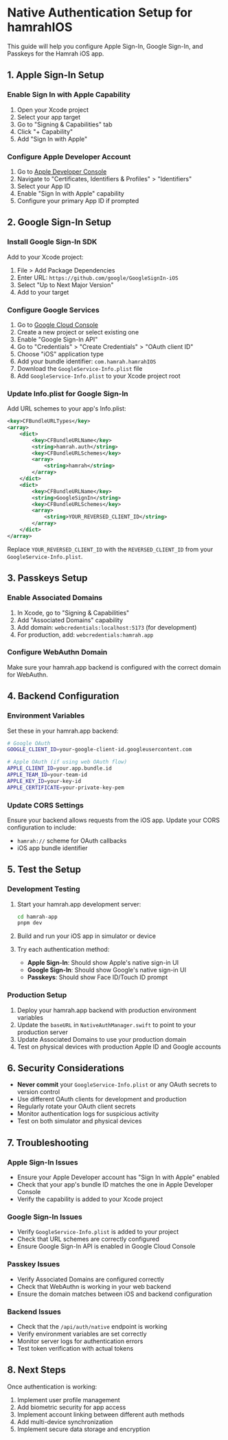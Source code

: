 # Native Authentication Setup for hamrahIOS

This guide will help you configure Apple Sign-In, Google Sign-In, and Passkeys for the Hamrah iOS app.

## 1. Apple Sign-In Setup

### Enable Sign In with Apple Capability
1. Open your Xcode project
2. Select your app target
3. Go to "Signing & Capabilities" tab
4. Click "+ Capability" 
5. Add "Sign In with Apple"

### Configure Apple Developer Account
1. Go to [Apple Developer Console](https://developer.apple.com/account)
2. Navigate to "Certificates, Identifiers & Profiles" > "Identifiers"
3. Select your App ID
4. Enable "Sign In with Apple" capability
5. Configure your primary App ID if prompted

## 2. Google Sign-In Setup

### Install Google Sign-In SDK
Add to your Xcode project:
1. File > Add Package Dependencies
2. Enter URL: `https://github.com/google/GoogleSignIn-iOS`
3. Select "Up to Next Major Version"
4. Add to your target

### Configure Google Services
1. Go to [Google Cloud Console](https://console.cloud.google.com/)
2. Create a new project or select existing one
3. Enable "Google Sign-In API"
4. Go to "Credentials" > "Create Credentials" > "OAuth client ID"
5. Choose "iOS" application type
6. Add your bundle identifier: `com.hamrah.hamrahIOS`
7. Download the `GoogleService-Info.plist` file
8. Add `GoogleService-Info.plist` to your Xcode project root

### Update Info.plist for Google Sign-In
Add URL schemes to your app's Info.plist:

```xml
<key>CFBundleURLTypes</key>
<array>
    <dict>
        <key>CFBundleURLName</key>
        <string>hamrah.auth</string>
        <key>CFBundleURLSchemes</key>
        <array>
            <string>hamrah</string>
        </array>
    </dict>
    <dict>
        <key>CFBundleURLName</key>
        <string>GoogleSignIn</string>
        <key>CFBundleURLSchemes</key>
        <array>
            <string>YOUR_REVERSED_CLIENT_ID</string>
        </array>
    </dict>
</array>
```

Replace `YOUR_REVERSED_CLIENT_ID` with the `REVERSED_CLIENT_ID` from your `GoogleService-Info.plist`.

## 3. Passkeys Setup

### Enable Associated Domains
1. In Xcode, go to "Signing & Capabilities"
2. Add "Associated Domains" capability
3. Add domain: `webcredentials:localhost:5173` (for development)
4. For production, add: `webcredentials:hamrah.app`

### Configure WebAuthn Domain
Make sure your hamrah.app backend is configured with the correct domain for WebAuthn.

## 4. Backend Configuration

### Environment Variables
Set these in your hamrah.app backend:

```bash
# Google OAuth
GOOGLE_CLIENT_ID=your-google-client-id.googleusercontent.com

# Apple OAuth (if using web OAuth flow)
APPLE_CLIENT_ID=your.app.bundle.id
APPLE_TEAM_ID=your-team-id
APPLE_KEY_ID=your-key-id
APPLE_CERTIFICATE=your-private-key-pem
```

### Update CORS Settings
Ensure your backend allows requests from the iOS app. Update your CORS configuration to include:
- `hamrah://` scheme for OAuth callbacks
- iOS app bundle identifier

## 5. Test the Setup

### Development Testing
1. Start your hamrah.app development server:
   ```bash
   cd hamrah-app
   pnpm dev
   ```

2. Build and run your iOS app in simulator or device

3. Try each authentication method:
   - **Apple Sign-In**: Should show Apple's native sign-in UI
   - **Google Sign-In**: Should show Google's native sign-in UI  
   - **Passkeys**: Should show Face ID/Touch ID prompt

### Production Setup
1. Deploy your hamrah.app backend with production environment variables
2. Update the `baseURL` in `NativeAuthManager.swift` to point to your production server
3. Update Associated Domains to use your production domain
4. Test on physical devices with production Apple ID and Google accounts

## 6. Security Considerations

- **Never commit** your `GoogleService-Info.plist` or any OAuth secrets to version control
- Use different OAuth clients for development and production
- Regularly rotate your OAuth client secrets
- Monitor authentication logs for suspicious activity
- Test on both simulator and physical devices

## 7. Troubleshooting

### Apple Sign-In Issues
- Ensure your Apple Developer account has "Sign In with Apple" enabled
- Check that your app's bundle ID matches the one in Apple Developer Console
- Verify the capability is added to your Xcode project

### Google Sign-In Issues
- Verify `GoogleService-Info.plist` is added to your project
- Check that URL schemes are correctly configured
- Ensure Google Sign-In API is enabled in Google Cloud Console

### Passkey Issues
- Verify Associated Domains are configured correctly
- Check that WebAuthn is working in your web backend
- Ensure the domain matches between iOS and backend configuration

### Backend Issues
- Check that the `/api/auth/native` endpoint is working
- Verify environment variables are set correctly
- Monitor server logs for authentication errors
- Test token verification with actual tokens

## 8. Next Steps

Once authentication is working:
1. Implement user profile management
2. Add biometric security for app access
3. Implement account linking between different auth methods
4. Add multi-device synchronization
5. Implement secure data storage and encryption